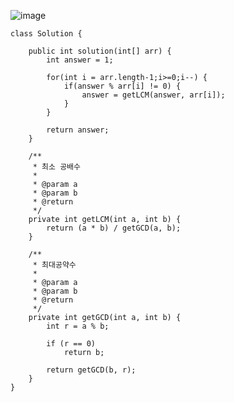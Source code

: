 ![image](https://github.com/koreaIT-study/programmers/assets/67637716/f5a0a8cb-02b1-4f8c-b736-0d7f8f8be7a3)  



```
class Solution {

    public int solution(int[] arr) {
        int answer = 1;

        for(int i = arr.length-1;i>=0;i--) {
            if(answer % arr[i] != 0) {
                answer = getLCM(answer, arr[i]);
            }
        }

        return answer;
    }

    /**
     * 최소 공배수
     * 
     * @param a
     * @param b
     * @return
     */
    private int getLCM(int a, int b) {
        return (a * b) / getGCD(a, b);
    }

    /**
     * 최대공약수
     * 
     * @param a
     * @param b
     * @return
     */
    private int getGCD(int a, int b) {
        int r = a % b;

        if (r == 0)
            return b;

        return getGCD(b, r);
    }
}
```   
